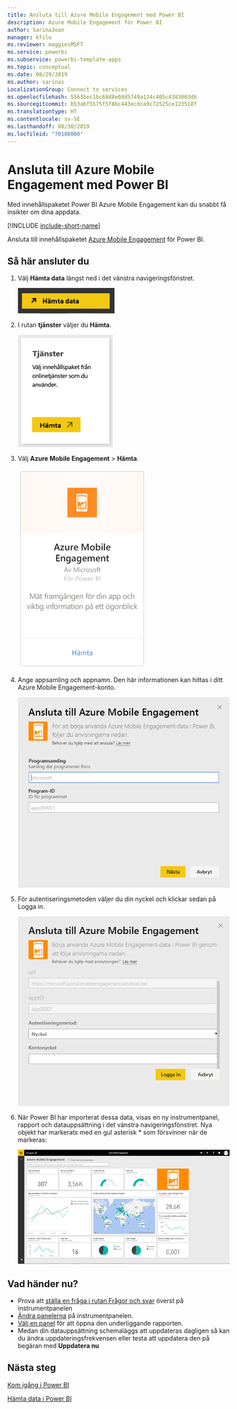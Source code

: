 ```yaml
---
title: Ansluta till Azure Mobile Engagement med Power BI
description: Azure Mobile Engagement för Power BI
author: SarinaJoan
manager: kfile
ms.reviewer: maggiesMSFT
ms.service: powerbi
ms.subservice: powerbi-template-apps
ms.topic: conceptual
ms.date: 08/29/2019
ms.author: sarinas
LocalizationGroup: Connect to services
ms.openlocfilehash: 5563bec1bc68d8e0dd5749a124c405c4383003db
ms.sourcegitcommit: b53a6f5575f5f8bc443ecdca9c72525ce123518f
ms.translationtype: HT
ms.contentlocale: sv-SE
ms.lasthandoff: 08/30/2019
ms.locfileid: "70186000"
---
```

# <a name="connect-to-azure-mobile-engagement-with-power-bi"></a>Ansluta till Azure Mobile Engagement med Power BI
Med innehållspaketet Power BI Azure Mobile Engagement kan du snabbt få insikter om dina appdata.

[!INCLUDE [include-short-name](./includes/service-deprecate-content-packs.md)]

Ansluta till innehållspaketet [Azure Mobile Engagement](https://app.powerbi.com/groups/me/getdata/services/azme) för Power BI.

## <a name="how-to-connect"></a>Så här ansluter du
1. Välj **Hämta data** längst ned i det vänstra navigeringsfönstret.
   
    ![](media/service-connect-to-azure-mobile/getdata.png)
2. I rutan **tjänster** väljer du **Hämta**.
   
    ![](media/service-connect-to-azure-mobile/services.png)
3. Välj **Azure Mobile Engagement** \> **Hämta**.
   
    ![](media/service-connect-to-azure-mobile/azme.png) 
4. Ange appsamling och appnamn. Den här informationen kan hittas i ditt Azure Mobile Engagement-konto.
   
    ![](media/service-connect-to-azure-mobile/parameters.png) 
5. För autentiseringsmetoden väljer du din nyckel och klickar sedan på Logga in.
   
    ![](media/service-connect-to-azure-mobile/creds.png)
6. När Power BI har importerat dessa data, visas en ny instrumentpanel, rapport och datauppsättning i det vänstra navigeringsfönstret. Nya objekt har markerats med en gul asterisk \* som försvinner när de markeras:
   
    ![](media/service-connect-to-azure-mobile/dashboard.png)

## <a name="what-now"></a>Vad händer nu?

* Prova att [ställa en fråga i rutan Frågor och svar](consumer/end-user-q-and-a.md) överst på instrumentpanelen
* [Ändra panelerna](service-dashboard-edit-tile.md) på instrumentpanelen.
* [Välj en panel](consumer/end-user-tiles.md) för att öppna den underliggande rapporten.
* Medan din datauppsättning schemaläggs att uppdateras dagligen så kan du ändra uppdateringsfrekvensen eller testa att uppdatera den på begäran med **Uppdatera nu**

## <a name="next-steps"></a>Nästa steg
[Kom igång i Power BI](service-get-started.md)

[Hämta data i Power BI](service-get-data.md)


